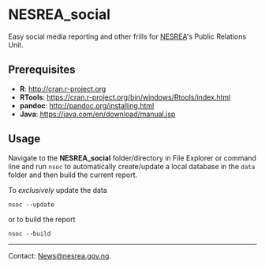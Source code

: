 # NESREA_social
Easy social media reporting and other frills for [NESREA](http://www.nesrea.gov.ng)'s Public Relations Unit.

## Prerequisites
* __R__: <http://cran.r-project.org>
* __RTools__: <https://cran.r-project.org/bin/windows/Rtools/index.html>
* __pandoc__: <http://pandoc.org/installing.html>
* __Java__: <https://java.com/en/download/manual.jsp>

## Usage  
Navigate to the **NESREA_social** folder/directory in File Explorer or command line and run `nsoc` to automatically create/update a local database in the `data` folder and then build the current report.

To _exclusively_ update the data
```
nsoc --update
```

or to build the report
```
nsoc --build
```

***
Contact: <News@nesrea.gov.ng>.
